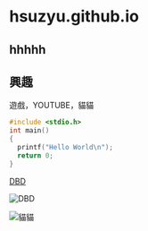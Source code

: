 # hsuzyu.github.io
## hhhhh

## 興趣
遊戲，YOUTUBE，貓貓

```C
#include <stdio.h>
int main()
{
  printf("Hello World\n");
  return 0;
}
```
[DBD](https://deadbydaylight.fandom.com/zh/wiki/%E8%A7%92%E8%89%B2?variant=zh-tw)

![DBD](https://encrypted-tbn0.gstatic.com/images?q=tbn:ANd9GcS9SIDzN40VtOY4XeA5PPo0zp2PEjo6Uh4hcA&usqp=CAU)


![貓貓](https://obs.line-scdn.net/0hzdE_MG1EJUt4Jg7mXLFaHEJwJiRLSjZIHBB0SDtIe38ARDIeTBJrflR0LnhQFWIVEUFqJF8kPnoGF2UZRRNr/w644)
